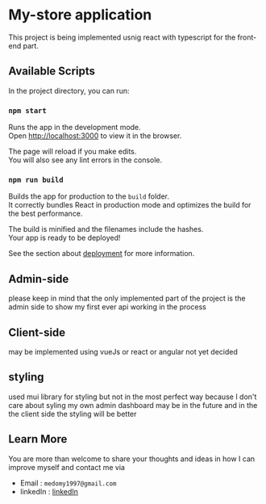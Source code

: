 # My-store application

This project is being implemented usnig react with typescript for the front-end part.

## Available Scripts

In the project directory, you can run:

### `npm start`

Runs the app in the development mode.\
Open [http://localhost:3000](http://localhost:3000) to view it in the browser.

The page will reload if you make edits.\
You will also see any lint errors in the console.

### `npm run build`

Builds the app for production to the `build` folder.\
It correctly bundles React in production mode and optimizes the build for the best performance.

The build is minified and the filenames include the hashes.\
Your app is ready to be deployed!

See the section about [deployment](https://facebook.github.io/create-react-app/docs/deployment) for more information.

## Admin-side

please keep in mind that the only implemented part of the project is the admin side to show my first ever api working in the process

## Client-side

may be implemented using vueJs or react or angular not yet decided

## styling

used mui library for styling but not in the most perfect way because I don't care about syling my own admin dashboard may be in the future and in the the client side the styling will be better 
## Learn More

You are more than welcome to share your thoughts and ideas in how I can improve myself and contact me via 
- Email : `medomy1997@gmail.com`
- linkedIn : [linkedIn](https://www.linkedin.com/in/mohamed-abdallah-72a951225/)
